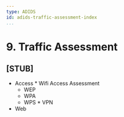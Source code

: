```yaml
---
type: ADIDS
id: adids-traffic-assessment-index
...
```


# 9. Traffic Assessment

## [STUB]

  *  Access
    * Wifi Access Assessment
      * WEP
      * WPA
      * WPS
    * VPN
  * Web

